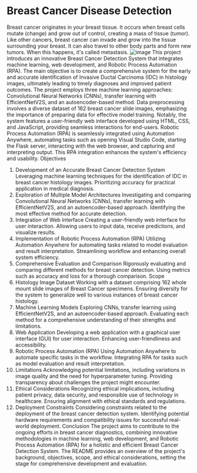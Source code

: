# Breast Cancer Disease Detection
Breast cancer originates in your breast tissue. It occurs when breast cells mutate (change) and grow out of control, creating a mass of tissue (tumor). 
Like other cancers, breast cancer can invade and grow into the tissue surrounding your breast. It can also travel to other body parts and form new tumors. 
When this happens, it's called metastasis.
![image](https://github.com/MANASNANDMOHAN/Breast_Cancer_Detection-/assets/132326345/7b92b723-798f-4deb-9e6b-ca142e835b3a)
This project introduces an innovative Breast Cancer Detection System that integrates machine  learning, web development, and Robotic Process Automation (RPA). The main objective is to create a 
comprehensive system for the early and accurate identification of Invasive Ductal Carcinoma (IDC) in  histology images, ultimately leading to timely diagnoses and improved patient outcomes.
The project employs three machine learning approaches: Convolutional Neural Networks (CNNs),  transfer learning with EfficientNetV2S, and an autoencoder-based method. Data preprocessing involves a 
diverse dataset of 162 breast cancer slide images, emphasizing the importance of preparing data for  effective model training. Notably, the system features a user-friendly web interface developed using 
HTML, CSS, and JavaScript, providing seamless interactions for end-users. Robotic Process Automation (RPA) is seamlessly integrated using Automation Anywhere, automating 
tasks such as opening Visual Studio Code, starting the Flask server, interacting with the web browser, and capturing and interpreting output. This RPA integration enhances the system's efficiency and 
usability.
Objectives
1. Development of an Accurate Breast Cancer Detection System
Leveraging machine learning techniques for the identification of IDC in breast cancer histology images.
Prioritizing accuracy for practical application in medical diagnosis.
2. Exploration of Multiple Model Architectures
Investigating and comparing Convolutional Neural Networks (CNNs), transfer learning with EfficientNetV2S, and an autoencoder-based approach.
Identifying the most effective method for accurate detection.
3. Integration of Web Interface
Creating a user-friendly web interface for user interaction.
Allowing users to input data, receive predictions, and visualize results.
4. Implementation of Robotic Process Automation (RPA)
Utilizing Automation Anywhere for automating tasks related to model evaluation and result interpretation.
Streamlining workflow and enhancing overall system efficiency.
5. Comprehensive Evaluation and Comparison
Rigorously evaluating and comparing different methods for breast cancer detection.
Using metrics such as accuracy and loss for a thorough comparison.
Scope
1. Histology Image Dataset
Working with a dataset comprising 162 whole mount slide images of Breast Cancer specimens.
Ensuring diversity for the system to generalize well to various instances of breast cancer histology.
2. Machine Learning Models
Exploring CNNs, transfer learning using EfficientNetV2S, and an autoencoder-based approach.
Evaluating each method for a comprehensive understanding of their strengths and limitations.
3. Web Application
Developing a web application with a graphical user interface (GUI) for user interaction.
Enhancing user-friendliness and accessibility.
4. Robotic Process Automation (RPA)
Using Automation Anywhere to automate specific tasks in the workflow.
Integrating RPA for tasks such as model evaluation and result interpretation.
5. Limitations
Acknowledging potential limitations, including variations in image quality and the need for hyperparameter tuning.
Providing transparency about challenges the project might encounter.
6. Ethical Considerations
Recognizing ethical implications, including patient privacy, data security, and responsible use of technology in healthcare.
Ensuring alignment with ethical standards and regulations.
7. Deployment Constraints
Considering constraints related to the deployment of the breast cancer detection system.
Identifying potential hardware requirements and compatibility issues for successful real-world deployment.
Conclusion
The project aims to contribute to the ongoing efforts in breast cancer diagnostics, combining innovative methodologies in machine learning, web development, and Robotic Process Automation (RPA) for a holistic and efficient Breast Cancer Detection System. The README provides an overview of the project's background, objectives, scope, and ethical considerations, setting the stage for comprehensive development and evaluation.
